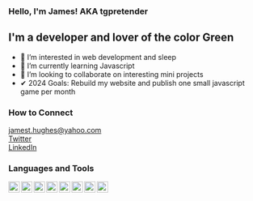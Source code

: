 ### Hello, I'm James! AKA tgpretender

## I'm a developer and lover of the color Green
- 👀 I’m interested in web development and sleep
- 🌱 I’m currently learning Javascript
- 💞️ I’m looking to collaborate on interesting mini projects
- ✔ 2024 Goals: Rebuild my website and publish one small javascript game per month

### How to Connect
jamest.hughes@yahoo.com  
[Twitter](https://twitter.com/tg_pretender)  
[LinkedIn](https://www.linkedin.com/in/james-hughes-893737164/)


### Languages and Tools
<img align="left" alt="VSCode" title="VSCode" width="22px" src="https://cdn.jsdelivr.net/npm/simple-icons@3.13.0/icons/visualstudiocode.svg" />
<img align="left" alt="HTML5" title="HTML5" width="22px" src="https://cdn.jsdelivr.net/npm/simple-icons@3.13.0/icons/html5.svg" /> 
<img align="left" alt="CSS3" title="CSS3" width="22px" src="https://cdn.jsdelivr.net/npm/simple-icons@3.13.0/icons/css3.svg" /> 
<img align="left" alt="Javascript" title="Javascript" width="22px" src="https://cdn.jsdelivr.net/npm/simple-icons@3.13.0/icons/javascript.svg" /> 
<img align="left" alt="React" title="React" width="22px" src="https://cdn.jsdelivr.net/npm/simple-icons@3.13.0/icons/react.svg" /> 
<img align="left" alt="Node.js" title="Node.js" width="22px" src="https://cdn.jsdelivr.net/npm/simple-icons@3.13.0/icons/node-dot-js.svg" />
<img align="left" alt="PostgreSQL" title="PostgreSQL" width="22px" src="https://cdn.jsdelivr.net/npm/simple-icons@3.13.0/icons/postgresql.svg" /> 
<img align="left" alt="Heroku" title="Heroku" width="22px" src="https://cdn.jsdelivr.net/npm/simple-icons@3.13.0/icons/heroku.svg" /> 

